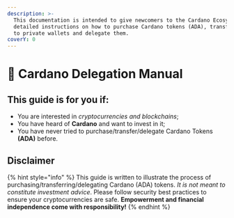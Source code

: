 ```yaml
---
description: >-
  This documentation is intended to give newcomers to the Cardano Ecosystem
  detailed instructions on how to purchase Cardano tokens (ADA), transfer them
  to private wallets and delegate them.
coverY: 0
---
```


# 📖 Cardano Delegation Manual

## This guide is for you if:

* You are interested in _cryptocurrencies and blockchains_;
* You have heard of **Cardano** and want to invest in it;
* You have never tried to purchase/transfer/delegate Cardano Tokens **(ADA)** before.

## Disclaimer

{% hint style="info" %}
This guide is written to illustrate the process of purchasing/transferring/delegating Cardano (ADA) tokens. _It is not meant to constitute investment advice_. Please follow security best practices to ensure your cryptocurrencies are safe. **Empowerment and financial independence come with responsibility!**
{% endhint %}

